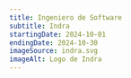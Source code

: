 ```yaml
---
title: Ingeniero de Software
subtitle: Indra
startingDate: 2024-10-01
endingDate: 2024-10-30
imageSource: indra.svg
imageAlt: Logo de Indra
---
```

